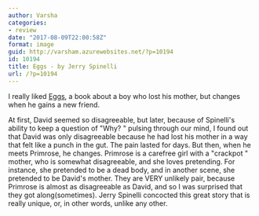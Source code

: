 ```yaml
---
author: Varsha
categories:
- review
date: "2017-08-09T22:00:58Z"
format: image
guid: http://varsham.azurewebsites.net/?p=10194
id: 10194
title: Eggs - by Jerry Spinelli
url: /?p=10194
---
```


I really liked  <span style="text-decoration: underline">Eggs</span>, a book about a boy who lost his mother, but changes when he gains a new friend.

At first, David seemed so disagreeable, but later, because of Spinelli's ability to keep a question of  "Why? " pulsing through our mind, I found out that David was only disagreeable because he had lost his mother in a way that felt like a punch in the gut. The pain lasted for days. But then, when he meets Primrose, he changes. Primrose is a carefree girl with a  "crackpot " mother, who is somewhat disagreeable, and she loves pretending. For instance, she pretended to be a dead body, and in another scene, she pretended to be David's mother. They are VERY unlikely pair, because Primrose is almost as disagreeable as David, and so I was surprised that they got along(sometimes). Jerry Spinelli concocted this great story that is really unique, or, in other words, unlike any other.